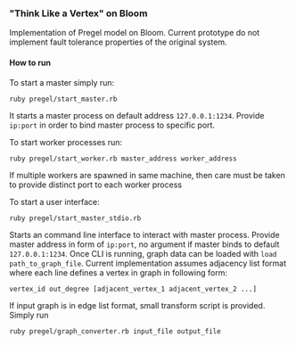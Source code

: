 ### "Think Like a Vertex" on Bloom

Implementation of Pregel model on Bloom. Current prototype do not implement fault tolerance properties of the original system. 

#### How to run

To start a master simply run:
```
ruby pregel/start_master.rb
```

It starts a master process on default address `127.0.0.1:1234`. Provide `ip:port` in order to bind master process to specific port.

To start worker processes run:
```
ruby pregel/start_worker.rb master_address worker_address
```

If multiple workers are spawned in same machine, then care must be taken to provide distinct port to each worker process

To start a user interface:
```
ruby pregel/start_master_stdio.rb
```

Starts an command line interface to interact with master process. Provide master address in form of `ip:port`, no argument if master binds to default `127.0.0.1:1234`. Once CLI is running, graph data can be loaded with `load path_to_graph_file`. Current implementation assumes adjacency list format where each line defines a vertex in graph in following form:
```
vertex_id out_degree [adjacent_vertex_1 adjacent_vertex_2 ...]
```

If input graph is in edge list format, small transform script is provided. Simply run
```
ruby pregel/graph_converter.rb input_file output_file
```
